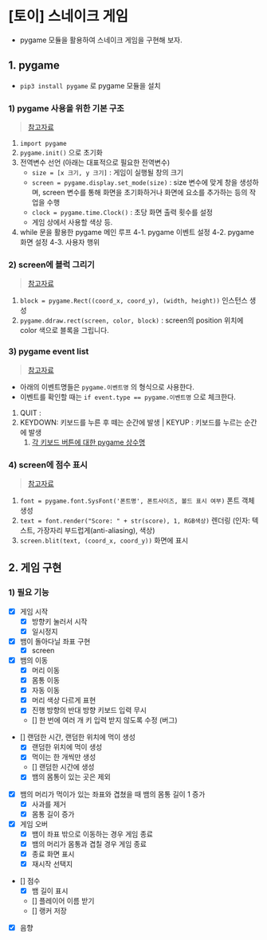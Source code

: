 # [토이] 스네이크 게임

- pygame 모듈을 활용하여 스네이크 게임을 구현해 보자.

## 1. pygame

- `pip3 install pygame` 로 pygame 모듈을 설치

### 1) pygame 사용을 위한 기본 구조

> [참고자료](https://kkamikoon.tistory.com/129)

1. `import pygame`
2. `pygame.init()` 으로 초기화
3. 전역변수 선언 (아래는 대표적으로 필요한 전역변수)
   - `size = [x 크기, y 크기]` : 게임이 실행될 창의 크기
   - `screen = pygame.display.set_mode(size)` : size 변수에 맞게 창을 생성하며, screen 변수를 통해 화면을 초기화하거나 화면에 요소를 추가하는 등의 작업을 수행
   - `clock = pygame.time.Clock()` : 초당 화면 출력 횟수를 설정
   - 게임 상에서 사용할 색상 등.
4. while 문을 활용한 pygame 메인 루프
   4-1. pygame 이벤트 설정
   4-2. pygame 화면 설정
   4-3. 사용자 행위

### 2) screen에 블럭 그리기

> [참고자료](https://python.bakyeono.net/chapter-12-1.html)

1. `block = pygame.Rect((coord_x, coord_y), (width, height))` 인스턴스 생성
2. `pygame.ddraw.rect(screen, color, block)` : screen의 position 위치에 color 색으로 블록을 그립니다.

### 3) pygame event list

> [참고자료](https://kkamikoon.tistory.com/132)

- 아래의 이벤트명들은 `pygame.이벤트명` 의 형식으로 사용한다.
- 이벤트를 확인할 때는 `if event.type == pygame.이벤트명` 으로 체크한다.

1. QUIT :
2. KEYDOWN: 키보드를 누른 후 떼는 순간에 발생 | KEYUP : 키보드를 누르는 순간에 발생
   1. [각 키보드 버튼에 대한 pygame 상수명](https://www.pygame.org/docs/ref/key.html)

### 4) screen에 점수 표시

> [참고자료](https://techwithtim.net/tutorials/game-development-with-python/pygame-tutorial/scoring-health-bars/)

1. `font = pygame.font.SysFont('폰트명', 폰트사이즈, 볼드 표시 여부)` 폰트 객체 생성
2. `text = font.render("Score: " + str(score), 1, RGB색상)` 렌더링 (인자: 텍스트, 가장자리 부드럽게(anti-aliasing), 색상)
3. `screen.blit(text, (coord_x, coord_y))` 화면에 표시

## 2. 게임 구현

### 1) 필요 기능

- [x] 게임 시작
  - [x] 방향키 눌러서 시작
  - [x] 일시정지
- [x] 뱀이 돌아다닐 좌표 구현
  - [x] screen
- [x] 뱀의 이동
  - [x] 머리 이동
  - [x] 몸통 이동
  - [x] 자동 이동
  - [x] 머리 색상 다르게 표현
  - [x] 진행 방향의 반대 방향 키보드 입력 무시
  - [] 한 번에 여러 개 키 입력 받지 않도록 수정 (버그)
- [] 랜덤한 시간, 랜덤한 위치에 먹이 생성
  - [x] 랜덤한 위치에 먹이 생성
  - [x] 먹이는 한 개씩만 생성
  - [] 랜덤한 시간에 생성
  - [x] 뱀의 몸통이 있는 곳은 제외
- [x] 뱀의 머리가 먹이가 있는 좌표와 겹쳤을 때 뱀의 몸통 길이 1 증가
  - [x] 사과를 제거
  - [x] 몸통 길이 증가
- [x] 게임 오버
  - [x] 뱀이 좌표 밖으로 이동하는 경우 게임 종료
  - [x] 뱀의 머리가 몸통과 겹칠 경우 게임 종료
  - [x] 종료 화면 표시
  - [x] 재시작 선택지
- [] 점수
  - [x] 뱀 길이 표시
  - [] 플레이어 이름 받기
  - [] 랭커 저장
- [x] 음향
